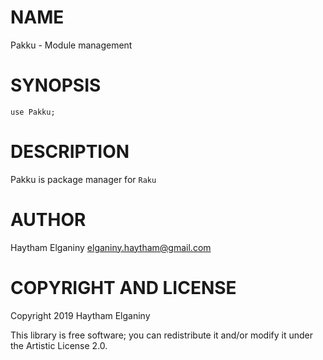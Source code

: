 NAME
====

Pakku - Module management

SYNOPSIS
========

```perl6
use Pakku;
```

DESCRIPTION
===========

Pakku is package manager for `Raku`

AUTHOR
======

Haytham Elganiny <elganiny.haytham@gmail.com>

COPYRIGHT AND LICENSE
=====================

Copyright 2019 Haytham Elganiny

This library is free software; you can redistribute it and/or modify it under the Artistic License 2.0.

